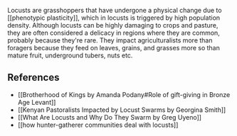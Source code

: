 Locusts are grasshoppers that have undergone a physical change due to [[phenotypic plasticity]], which in locusts is triggered by high population density. Although locusts can be highly damaging to crops and pasture, they are often considered a delicacy in regions where they are common, probably because they're rare. They impact agriculturalists more than foragers because they feed on leaves, grains, and grasses more so than mature fruit, underground tubers, nuts etc. 

## References

- [[Brotherhood of Kings by Amanda Podany#Role of gift-giving in Bronze Age Levant]]
- [[Kenyan Pastoralists Impacted by Locust Swarms by Georgina Smith]]
- [[What Are Locusts and Why Do They Swarm by Greg Uyeno]]
- [[how hunter-gatherer communities deal with locusts]]